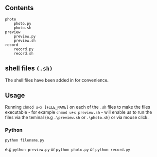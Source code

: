 
## Contents
```
photo
    photo.py
    photo.sh
preview
    preview.py
    preview.sh
record
    record.py
    record.sh

```
## shell files `(.sh)`
The shell files have been added in for convenience.

## Usage

Running `chmod u+x [FILE_NAME]` on each of the `.sh` files to make the files executable - for example `chmod u+x preview.sh` - will enable us to run the files via the teminal (e.g `.\preview.sh` or `.\photo.sh`) or via mouse click.

### Python
`python filename.py` 

e.g `python preview.py`  or `python photo.py`  or `python record.py`